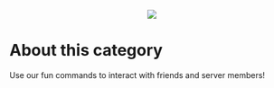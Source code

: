 <div align="center" style="padding-top:25px">
	<img src="https://i.ibb.co/xSzqKBc/fun.png"  />
</div>

# About this category

Use our fun commands to interact with friends and server members!
